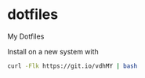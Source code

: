 # dotfiles
My Dotfiles

Install on a new system with
```bash
curl -Flk https://git.io/vdhMY | bash
```
